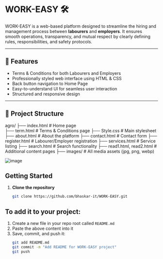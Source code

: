 # WORK-EASY 🛠️

WORK-EASY is a web-based platform designed to streamline the hiring and management process between **labourers** and **employers**. It ensures smooth operations, transparency, and mutual respect by clearly defining rules, responsibilities, and safety protocols.

---

## 🌟 Features

- Terms & Conditions for both Labourers and Employers
- Professionally styled web interface using HTML & CSS
- Back button navigation to Home Page
- Easy-to-understand UI for seamless user interaction
- Structured and responsive design

---

## 📁 Project Structure
agro/
├── index.html # Home page<br>
├── term.html # Terms & Conditions page
├── Style.css # Main stylesheet
├── about.html # About the platform
├── contact.html # Contact form
├── register.html # Labourer/Employer registration
├── services.html # Service listing
├── search.html # Search functionality
├── read1.html, read2.html # Additional content pages
├── images/ # All media assets (jpg, png, webp)


![image](https://github.com/user-attachments/assets/7e9e6a5f-f60a-4fb8-8e6d-83c60ef2c716)
## Getting Started

1. **Clone the repository**
   ```bash
   git clone https://github.com/bhaskar-it/WORK-EASY.git

## To add it to your project:

1. Create a new file in your repo root called `README.md`
2. Paste the above content into it
3. Save, commit, and push it:
   ```bash
   git add README.md
   git commit -m "Add README for WORK-EASY project"
   git push
